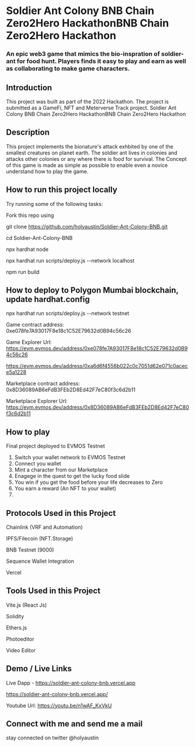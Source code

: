 # Soldier Ant Colony BNB Chain Zero2Hero HackathonBNB Chain Zero2Hero Hackathon
### An epic web3 game that mimics the bio-inspration of soldier-ant for food hunt. Players finds it easy to play and earn as well as collaborating to make game characters.

## Introduction
This project was built as part of the 2022 Hackathon. The project is submitted as a GameFi, NFT and Meterverse Track project. Soldier Ant Colony BNB Chain Zero2Hero HackathonBNB Chain Zero2Hero Hackathon


## Description

This project implements the bionature's attack exhbited by one of the smallest creatures on planet earth. The soldier ant lives in colonies and attacks other colonies or any where there is food for survival. The Concept of this game is made as simple as possible to enable even a novice understand how to play the game.

## How to run this project locally
Try running some of the following tasks:

Fork this repo using

git clone https://github.com/holyaustin/Soldier-Ant-Colony-BNB.git

cd Soldier-Ant-Colony-BNB

npx hardhat node

npx hardhat run scripts/deploy.js --network localhost

npm run build

## How to deploy to Polygon Mumbai  blockchain, update hardhat.config
npx hardhat run scripts/deploy.js --network testnet

Game contract address: 0xe078fe7A93017F8e18c1C52E79632d0B94c56c26

Game Explorer Url: https://evm.evmos.dev/address/0xe078fe7A93017F8e18c1C52E79632d0B94c56c26

https://evm.evmos.dev/address/0xa6d6f4556b022c0c7051d62e071c0acece5a1228

Marketplace contract address: 0x8D36089AB6eFdB3FEb2D8Ed42F7eC80f3c6d2b11

Marketplace Explorer Url: https://evm.evmos.dev/address/0x8D36089AB6eFdB3FEb2D8Ed42F7eC80f3c6d2b11


## How to play
Final project deployed to EVMOS Testnet
1. Switch your wallet network to EVMOS Testnet
2. Connect you wallet
3. Mint a character from our Marketplace
4. Enagege in the quest to get the lucky food slide
5. You win if you get the food before your life decreases to Zero
6. You earn a reward (An NFT to your wallet) 
7. <Token reward coming soon>
   

## Protocols Used in this Project
Chainlink (VRF and Automation)

IPFS/Filecoin (NFT.Storage)

BNB Testnet (9000)

Sequence Wallet Integration

Vercel


## Tools Used in this Project
Vite.js (React Js)

Solidity

Ethers.js

Photoeditor

Video Editor


## Demo / Live Links
Live Dapp - https://soldier-ant-colony-bnb.vercel.app

https://soldier-ant-colony-bnb.vercel.app/

Youtube Url: https://youtu.be/n1wAF_KxVkU


## Connect with me and send me a mail

stay connected on twitter @holyaustin
